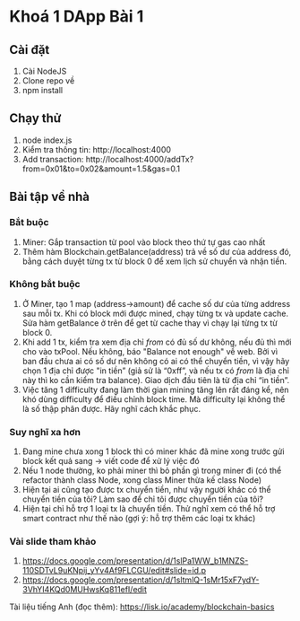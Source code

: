 # Khoá 1 DApp Bài 1

## Cài đặt

1. Cài NodeJS
2. Clone repo về
3. npm install

## Chạy thử

1. node index.js
2. Kiểm tra thông tin: http://localhost:4000
3. Add transaction: http://localhost:4000/addTx?from=0x01&to=0x02&amount=1.5&gas=0.1

## Bài tập về nhà
### Bắt buộc
1. Miner: Gắp transaction từ pool vào block theo thứ tự gas cao nhất
2. Thêm hàm Blockchain.getBalance(address) trả về số dư của address đó, bằng cách duyệt từng tx từ block 0 để xem lịch sử chuyển và nhận tiền.

### Không bắt buộc
1. Ở Miner, tạo 1 map (address->amount) để cache số dư của từng address sau mỗi tx. Khi có block mới được mined, chạy từng tx và update cache. Sửa hàm getBalance ở trên để get từ cache thay vì chạy lại từng tx từ block 0.
2. Khi add 1 tx, kiểm tra xem địa chỉ _from_ có đủ số dư không, nếu đủ thì mới cho vào txPool. Nếu không, báo "Balance not enough" về web. Bởi vì ban đầu chưa ai có số dư nên không có ai có thể chuyển tiền, vì vậy hãy chọn 1 địa chỉ được "in tiền” (giả sử là “0xff”, và nếu tx có _from_ là địa chỉ này thì ko cần kiểm tra balance). Giao dịch đầu tiên là từ địa chỉ “in tiền”.
3. Việc tăng 1 difficulty đang làm thời gian mining tăng lên rất đáng kể, nên khó dùng difficulty để điều chỉnh block time. Mà difficulty lại không thể là số thập phân được. Hãy nghĩ cách khắc phục.

### Suy nghĩ xa hơn
1. Đang mine chưa xong 1 block thì có miner khác đã mine xong trước gửi block kết quả sang -> viết code để xử lý việc đó
2. Nếu 1 node thường, ko phải miner thì bỏ phần gì trong miner đi (có thể refactor thành class Node, xong class Miner thừa kế class Node)
3. Hiện tại ai cũng tạo được tx chuyển tiền, như vậy người khác có thể chuyển tiền của tôi? Làm sao để chỉ tôi được chuyển tiền của tôi?
4. Hiện tại chỉ hỗ trợ 1 loại tx là chuyển tiền. Thử nghĩ xem có thể hỗ trợ smart contract như thế nào (gợi ý: hỗ trợ thêm các loại tx khác)

### Vài slide tham khảo
1. https://docs.google.com/presentation/d/1slPa1WW_b1MNZS-110SDTvL9uKNpij_yYv4Af9FLCGU/edit#slide=id.p
2. https://docs.google.com/presentation/d/1sltmlQ-1sMr15xF7ydY-3VhYI4KQd0MUHwsKq811efI/edit

Tài liệu tiếng Anh (đọc thêm): https://lisk.io/academy/blockchain-basics
